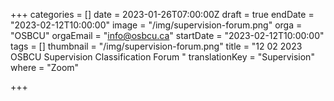 +++
categories = []
date = 2023-01-26T07:00:00Z
draft = true
endDate = "2023-02-12T10:00:00"
image = "/img/supervision-forum.png"
orga = "OSBCU"
orgaEmail = "info@osbcu.ca"
startDate = "2023-02-12T10:00:00"
tags = []
thumbnail = "/img/supervision-forum.png"
title = "12 02 2023 OSBCU Supervision Classification Forum "
translationKey = "Supervision"
where = "Zoom"

+++
